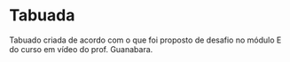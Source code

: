 # Tabuada
 Tabuado criada de acordo com o que foi proposto de desafio no módulo E do curso em vídeo do prof. Guanabara.
